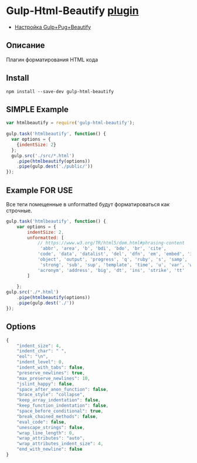 # Gulp-Html-Beautify [plugin](https://www.npmjs.com/package/gulp-html-beautify)

* [Настройка Gulp+Pug+Beautify](http://4webfan.ru/pug-gulp/)

## Описание

Плагин форматирования HTML кода

## Install

`npm install --save-dev gulp-html-beautify`

## SIMPLE Example

```js
var htmlbeautify = require('gulp-html-beautify');
 
gulp.task('htmlbeautify', function() {
  var options = {
    {indentSize: 2}
  };
  gulp.src('./src/*.html')
    .pipe(htmlbeautify(options))
    .pipe(gulp.dest('./public/'))
});
```

## Example FOR USE

Все теги помещенные в unformatted будут форматироваться как строчные.

```js
gulp.task('htmlbeautify', function() {
    var options = {
        indentSize: 2,
        unformatted: [
            // https://www.w3.org/TR/html5/dom.html#phrasing-content
             'abbr', 'area', 'b', 'bdi', 'bdo', 'br', 'cite',
            'code', 'data', 'datalist', 'del', 'dfn', 'em', 'embed', 'i', 'ins', 'kbd', 'keygen', 'map', 'mark', 'math', 'meter', 'noscript',
            'object', 'output', 'progress', 'q', 'ruby', 's', 'samp', 'small',
             'strong', 'sub', 'sup', 'template', 'time', 'u', 'var', 'wbr', 'text',
            'acronym', 'address', 'big', 'dt', 'ins', 'strike', 'tt'
        ]
 
    };
gulp.src('./*.html')
    .pipe(htmlbeautify(options))
    .pipe(gulp.dest('./'))
});
```

## Options
```js
{
    "indent_size": 4,
    "indent_char": " ",
    "eol": "\n",
    "indent_level": 0,
    "indent_with_tabs": false,
    "preserve_newlines": true,
    "max_preserve_newlines": 10,
    "jslint_happy": false,
    "space_after_anon_function": false,
    "brace_style": "collapse",
    "keep_array_indentation": false,
    "keep_function_indentation": false,
    "space_before_conditional": true,
    "break_chained_methods": false,
    "eval_code": false,
    "unescape_strings": false,
    "wrap_line_length": 0,
    "wrap_attributes": "auto",
    "wrap_attributes_indent_size": 4,
    "end_with_newline": false
}
```